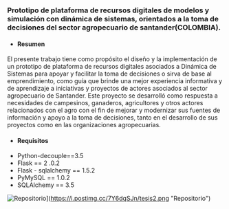 ### Prototipo de plataforma de recursos digitales de modelos y simulación con dinámica de sistemas, orientados a la toma de decisiones del sector agropecuario de santander(COLOMBIA). 


- #### Resumen 
El presente trabajo tiene como propósito el diseño y la implementación de un prototipo de plataforma de recursos digitales asociados a Dinámica de Sistemas para apoyar y facilitar la toma de decisiones o sirva de base al emprendimiento, como guía que brinde una mejor experiencia informativa y de aprendizaje a iniciativas y proyectos de actores asociados al sector agropecuario de Santander. Este proyecto se desarrolló como respuesta a necesidades de campesinos, ganaderos, agricultores y otros actores relacionados con el agro con el fin de mejorar y modernizar sus fuentes de información y apoyo a la toma de decisiones, tanto en el desarrollo de sus proyectos como en las organizaciones agropecuarias.

- #### Requisitos
- Python-decouple==3.5
- Flask == 2 .0.2
- Flask - sqlalchemy == 1.5.2
- PyMySQL == 1.0.2
- SQLAlchemy == 3.5

![Repositorio](1 "Repositorio")](https://i.postimg.cc/7Y6dqSJn/tesis2.png "Repositorio")
